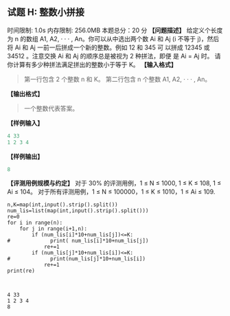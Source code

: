 ## 试题 H: 整数小拼接

时间限制: 1.0s 内存限制: 256.0MB 本题总分：20 分
**【问题描述】**
给定义个长度为 n 的数组 A1, A2, · · · , An。你可以从中选出两个数 Ai 和 Aj
(i 不等于 j)，然后将 Ai 和 Aj 一前一后拼成一个新的整数。例如 12 和 345 可
以拼成 12345 或 34512 。注意交换 Ai 和 Aj 的顺序总是被视为 2 种拼法，即便
是 Ai = Aj 时。
请你计算有多少种拼法满足拼出的整数小于等于 K。
**【输入格式】**

> 第一行包含 2 个整数 n 和 K。
> 第二行包含 n 个整数 A1, A2, · · · , An。

**【输出格式】**

> 一个整数代表答案。

**【样例输入】**

```python
4 33
1 2 3 4
```

**【样例输出】**

```python
8
```

**【评测用例规模与约定】**
对于 30% 的评测用例，1 ≤ N ≤ 1000, 1 ≤ K ≤ 108, 1 ≤ Ai ≤ 104。
对于所有评测用例，1 ≤ N ≤ 100000，1 ≤ K ≤ 1010，1 ≤ Ai ≤ 109.



```
n,K=map(int,input().strip().split())
num_lis=list(map(int,input().strip().split()))
re=0
for i in range(n):
    for j in range(i+1,n):
        if (num_lis[i]*10+num_lis[j])<=K:
#             print( num_lis[i]*10+num_lis[j])
            re+=1
        if (num_lis[j]*10+num_lis[i])<=K:
#             print(num_lis[j]*10+num_lis[i])
            re+=1
print(re)
        
        
```

    4 33
    1 2 3 4
    8
